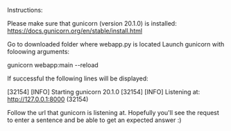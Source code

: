 Instructions:

Please make sure that gunicorn (version 20.1.0) is installed:
https://docs.gunicorn.org/en/stable/install.html

Go to downloaded folder where webapp.py is located
Launch gunicorn with foloowing arguments: 

gunicorn webapp:main --reload

If successful the following lines will be displayed:

[32154] [INFO] Starting gunicorn 20.1.0
[32154] [INFO] Listening at: http://127.0.0.1:8000 (32154)

Follow the url that gunicorn is listening at.
Hopefully you'll see the request to enter a sentence and be able to get an expected answer :)

